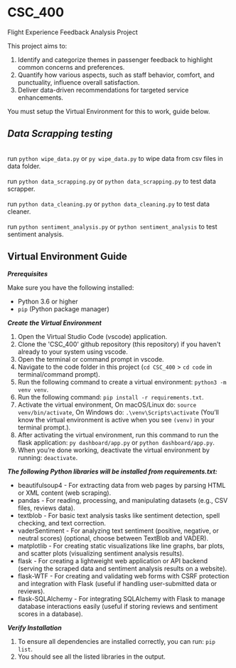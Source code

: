 # CSC_400
Flight Experience Feedback Analysis Project

This project aims to:
  1.  Identify and categorize themes in passenger feedback to highlight common concerns and preferences.
  2.  Quantify how various aspects, such as staff behavior, comfort, and punctuality, influence overall satisfaction.
  3.  Deliver data-driven recommendations for targeted service enhancements.

You must setup the Virtual Environment for this to work, guide below.

## *****Data Scrapping testing*****
<br> run `python wipe_data.py` or `py wipe_data.py` to wipe data from csv files in data folder. <br/>
<br> run `python data_scrapping.py` or `python data_scrapping.py`  to test data scrapper. <br/>
<br> run `python data_cleaning.py` or `python data_cleaning.py`  to test data cleaner. <br/>
<br> run `python sentiment_analysis.py` or `python sentiment_analysis`  to test sentiment analysis. <br/>

## Virtual Environment Guide

*****Prerequisites*****

Make sure you have the following installed:
- Python 3.6 or higher
- `pip` (Python package manager)

*****Create the Virtual Environment*****
1. Open the Virtual Studio Code (vscode) application.
2. Clone the 'CSC_400' github repository (this repository) if you haven't already to your system using vscode.
3. Open the terminal or command prompt in vscode.
4. Navigate to the code folder in this project (`cd CSC_400` > `cd code` in terminal/command prompt).
5. Run the following command to create a virtual environment: `python3 -m venv venv`.
6. Run the following command: `pip install -r requirements.txt`.
7. Activate the virtual environment, On macOS/Linux do: `source venv/bin/activate`, On Windows do: `.\venv\Scripts\activate` (You’ll know the virtual environment is active when you see `(venv)` in your terminal prompt.).
8. After activating the virtual environment, run this command to run the flask application: `py dashboard/app.py` or `python dashboard/app.py`.
9. When you’re done working, deactivate the virtual environment by running: `deactivate`.

*****The following Python libraries will be installed from requirements.txt:*****
- beautifulsoup4 - For extracting data from web pages by parsing HTML or XML content (web scraping).
- pandas - For reading, processing, and manipulating datasets (e.g., CSV files, reviews data).
- textblob - For basic text analysis tasks like sentiment detection, spell checking, and text correction.
- vaderSentiment - For analyzing text sentiment (positive, negative, or neutral scores) (optional, choose between TextBlob and VADER).
- matplotlib - For creating static visualizations like line graphs, bar plots, and scatter plots (visualizing sentiment analysis results).
- flask - For creating a lightweight web application or API backend (serving the scraped data and sentiment analysis results on a website).
- flask-WTF - For creating and validating web forms with CSRF protection and integration with Flask (useful if handling user-submitted data or reviews).
- flask-SQLAlchemy - For integrating SQLAlchemy with Flask to manage database interactions easily (useful if storing reviews and sentiment scores in a database).

*****Verify Installation*****
1. To ensure all dependencies are installed correctly, you can run: `pip list`.
2. You should see all the listed libraries in the output.
